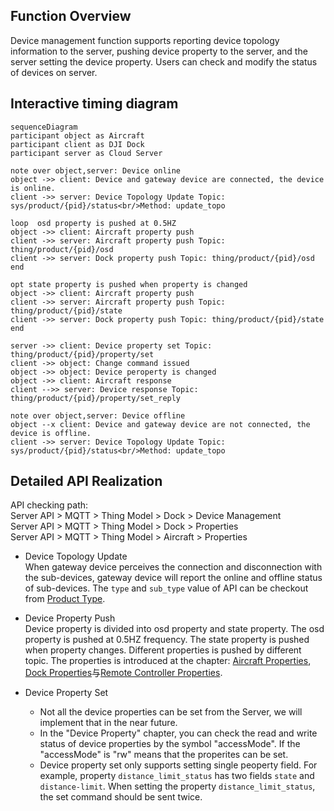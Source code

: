 ## Function Overview
Device management function supports reporting device topology information to the server, pushing device property to the server, and the server setting the device property. Users can check and modify the status of devices on server.


## Interactive timing diagram

```mermaid
sequenceDiagram
participant object as Aircraft
participant client as DJI Dock
participant server as Cloud Server

note over object,server: Device online
object ->> client: Device and gateway device are connected, the device is online.
client ->> server: Device Topology Update Topic: sys/product/{pid}/status<br/>Method: update_topo

loop  osd property is pushed at 0.5HZ
object ->> client: Aircraft property push
client ->> server: Aircraft property push Topic: thing/product/{pid}/osd
client ->> server: Dock property push Topic: thing/product/{pid}/osd
end

opt state property is pushed when property is changed
object ->> client: Aircraft property push
client ->> server: Aircraft property push Topic: thing/product/{pid}/state
client ->> server: Dock property push Topic: thing/product/{pid}/state
end

server ->> client: Device property set Topic: thing/product/{pid}/property/set
client ->> object: Change command issued
object ->> object: Device peroperty is changed
object ->> client: Aircraft response
client -->> server: Device response Topic: thing/product/{pid}/property/set_reply

note over object,server: Device offline
object --x client: Device and gateway device are not connected, the device is offline.
client ->> server: Device Topology Update Topic: sys/product/{pid}/status<br/>Method: update_topo

```

## Detailed API Realization

API checking path:<br/>
Server API > MQTT > Thing Model > Dock > Device Management<br/>
Server API > MQTT > Thing Model > Dock > Properties<br/>
Server API > MQTT > Thing Model > Aircraft > Properties

* Device Topology Update<br/>
  When gateway device perceives the connection and disconnection with the sub-devices, gateway device will report the online and offline status of sub-devices. The `type` and `sub_type` value of API can be checkout from [Product Type](https://developer.dji.com/doc/cloud-api-tutorial/en/specification/product-type-enumerate.html).

* Device Property Push<br/>
  Device property is divided into osd property and state property. The osd property is pushed at 0.5HZ frequency. The state property is pushed when property changes. Different properties is pushed by different topic. The properties is introduced at the chapter: [Aircraft Properties](https://developer.dji.com/doc/cloud-api-tutorial/en/server-api-reference/mqtt/thing-model/drone/properties.html), [Dock Properties](https://developer.dji.com/doc/cloud-api-tutorial/en/server-api-reference/mqtt/thing-model/dock/properties.html)与[Remote Controller Properties](https://developer.dji.com/doc/cloud-api-tutorial/en/server-api-reference/mqtt/thing-model/remote-controller/properties.html).

* Device Property Set<br/>
  * Not all the device properties can be set from the Server, we will implement that in the near future.
  * In the "Device Property" chapter, you can check the read and write status of device properties by the  symbol "accessMode". If the "accessMode" is "rw" means that the properites can be set.
  * Device property set only supports setting single peoperty field. For example, property `distance_limit_status` has two fields `state` and `distance-limit`. When setting the property `distance_limit_status`, the set command should be sent twice. 
